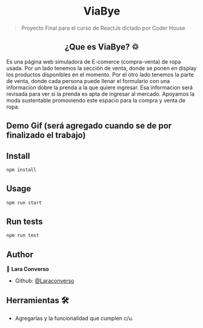 <h1 align="center"> ViaBye</h1>

> Proyecto Final para el curso de ReactJs dictado por Coder House 

<h2 align="center">¿Que es ViaBye? ♲ </h2>
Es una página web simuladora de E-comerce (compra-venta) de ropa usada.  
Por un lado tenemos la sección de venta, donde se ponen en display los productos disponibles en el momento. 
Por el otro lado tenemos la parte de venta, donde cada persona puede llenar el formulario con una informacion dobre la prenda a la que quiere ingresar. Esa informacion será revisada para ver si la prenda es apta de ingresar al mercado. 
Apoyamos la moda sustentable promoviendo este espacio para la compra y venta de ropa. 

## Demo Gif (será agregado cuando se de por finalizado el trabajo)

## Install

```sh
npm install
```

## Usage

```sh
npm run start
```

## Run tests

```sh
npm run test
```

## Author

👤 **Lara Converso**

* Github: [@Laraconverso](https://github.com/Laraconverso)
 

## Herramientas 🛠

* Agregarlas y la funcionalidad que cumplen c/u.
